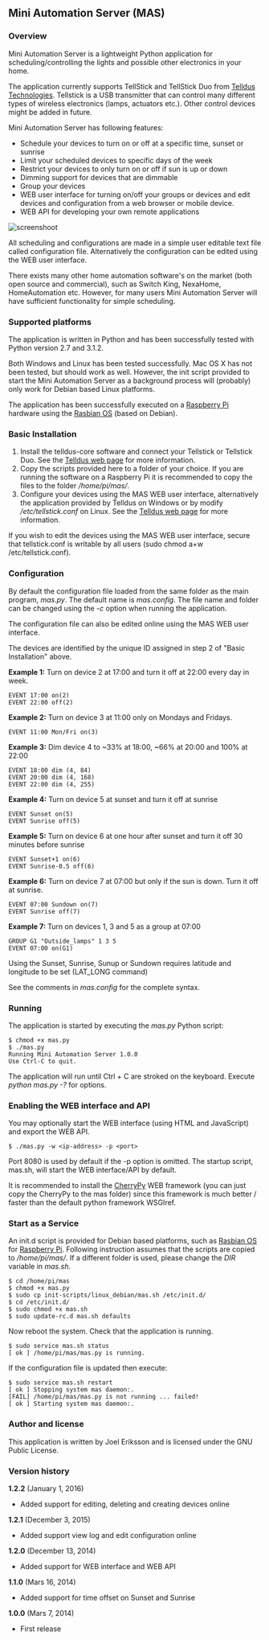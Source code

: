 ## Mini Automation Server (MAS)
### Overview
Mini Automation Server is a lightweight Python application for scheduling/controlling the lights and possible other electronics in your home. 

The application currently supports TellStick and TellStick Duo from [Telldus Technologies](http://www.telldus.se/). Tellstick is a USB transmitter that can control many different types of wireless electronics (lamps, actuators etc.). Other control devices might be added in future.

Mini Automation Server has following features:

* Schedule your devices to turn on or off at a specific time, sunset or sunrise
* Limit your scheduled devices to specific days of the week
* Restrict your devices to only turn on or off if sun is up or down
* Dimming support for devices that are dimmable
* Group your devices
* WEB user interface for turning on/off your groups or devices and edit devices and configuration from a web browser or mobile device.
* WEB API for developing your own remote applications

![screenshoot](screenshot.jpg)

All scheduling and configurations are made in a simple user editable text file called configuration file. Alternatively the configuration can be edited using the WEB user interface.

There exists many other home automation software's on the market (both open source and commercial), such as Switch King, NexaHome, HomeAutomation etc. However, for many users Mini Automation Server will have sufficient functionality for simple scheduling.

### Supported platforms
The application is written in Python and has been successfully tested with Python version 2.7 and 3.1.2.

Both Windows and Linux has been tested successfully. Mac OS X has not been tested, but should work as well. However, the init script provided to start the Mini Automation Server as a background process will (probably) only work for Debian based Linux platforms. 

The application has been successfully executed on a [Raspberry Pi](http://www.raspberrypi.org/) hardware using the [Rasbian OS](http://www.raspbian.org/) (based on Debian).

### Basic Installation
1. Install the telldus-core software and connect your Tellstick or Tellstick Duo. See the [Telldus web page](http://www.telldus.se/) for more information.
2. Copy the scripts provided here to a folder of your choice. If you are running the software on a Raspberry Pi it is recommended to copy the files to the folder */home/pi/mas/*.
3. Configure your devices using the MAS WEB user interface, alternatively the application provided by Telldus on Windows or by modify */etc/tellstick.conf* on Linux. See the [Telldus web page](http://www.telldus.se/) for more information.

If you wish to edit the devices using the MAS WEB user interface, secure that tellstick.conf is writable by all users (sudo chmod a+w /etc/tellstick.conf).

### Configuration
By default the configuration file loaded from the same folder as the main program, *mas.py*. The default name is *mas.config*. The file name and folder can be changed using the *-c* option when running the application. 

The configuration file can also be edited online using the MAS WEB user interface.

The devices are identified by the unique ID assigned in step 2 of "Basic Installation" above.

**Example 1:** Turn on device 2 at 17:00 and turn it off at 22:00 every day in week. 

    EVENT 17:00 on(2)
    EVENT 22:00 off(2)

**Example 2:** Turn on device 3 at 11:00 only on Mondays and Fridays. 

    EVENT 11:00 Mon/Fri on(3)

**Example 3:** Dim device 4 to ~33% at 18:00, ~66% at 20:00 and 100% at 22:00

    EVENT 18:00 dim (4, 84)    
    EVENT 20:00 dim (4, 168)
    EVENT 22:00 dim (4, 255)    
    
**Example 4:** Turn on device 5 at sunset and turn it off at sunrise

    EVENT Sunset on(5)
    EVENT Sunrise off(5)

**Example 5:** Turn on device 6 at one hour after sunset and turn it off 30 minutes before sunrise

    EVENT Sunset+1 on(6)
    EVENT Sunrise-0.5 off(6)
    
**Example 6:** Turn on device 7 at 07:00 but only if the sun is down. Turn it off at sunrise.

    EVENT 07:00 Sundown on(7)
    EVENT Sunrise off(7)

**Example 7:** Turn on devices 1, 3 and 5 as a group at 07:00

    GROUP G1 "Outside_lamps" 1 3 5
    EVENT 07:00 on(G1)
    
Using the Sunset, Sunrise, Sunup or Sundown requires latitude and longitude to be set (LAT_LONG command)
    
See the comments in *mas.config* for the complete syntax.    
    
### Running
The application is started by executing the *mas.py* Python script:

    $ chmod +x mas.py
	$ ./mas.py
    Running Mini Automation Server 1.0.0
    Use Ctrl-C to quit.

The application will run until Ctrl + C are stroked on the keyboard. Execute *python mas.py -?* for options.

### Enabling the WEB interface and API
You may optionally start the WEB interface (using HTML and JavaScript) and export the WEB API. 

	$ ./mas.py -w <ip-address> -p <port>
	
Port 8080 is used by default if the -p option is omitted. The startup script, mas.sh, will start the WEB interface/API by default.

It is recommended to install the [CherryPy](http://www.cherrypy.org) WEB framework (you can just copy the CherryPy to the mas folder) since this framework is much better / faster than the default python framework WSGIref.

### Start as a Service
An init.d script is provided for Debian based platforms, such as [Rasbian OS](http://www.raspbian.org/) for [Raspberry Pi](http://www.raspberrypi.org/). Following instruction assumes that the scripts are copied to */home/pi/mas/*. If a different folder is used, please change the *DIR* variable in *mas.sh*.

    $ cd /home/pi/mas
    $ chmod +x mas.py
    $ sudo cp init-scripts/linux_debian/mas.sh /etc/init.d/
    $ cd /etc/init.d/
    $ sudo chmod +x mas.sh
    $ sudo update-rc.d mas.sh defaults

Now reboot the system. Check that the application is running.

    $ sudo service mas.sh status
    [ ok ] /home/pi/mas/mas.py is running.

If the configuration file is updated then execute:

    $ sudo service mas.sh restart
    [ ok ] Stopping system mas daemon:.
    [FAIL] /home/pi/mas/mas.py is not running ... failed!
    [ ok ] Starting system mas daemon:.

    
### Author and license
This application is written by Joel Eriksson and is licensed under the GNU Public License.

### Version history
**1.2.2** (January 1, 2016)

* Added support for editing, deleting and creating devices online

**1.2.1** (December 3, 2015)

* Added support view log and edit configuration online

**1.2.0** (December 13, 2014)

* Added support for WEB interface and WEB API 

**1.1.0** (Mars 16, 2014)

* Added support for time offset on Sunset and Sunrise 

**1.0.0** (Mars 7, 2014)

* First release
